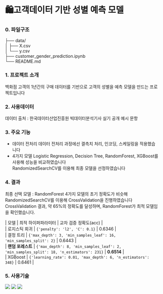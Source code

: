 # 🛍️고객데이터 기반 성별 예측 모델

### 0. 파일구조<br>
├── data/<br>
│   ├── X.csv<br>
│   └── y.csv<br>
├── customer_gender_prediction.ipynb<br>
└── README.md

### 1. 프로젝트 소개
백화점 고객의 1년간의 구매 데이터를 기반으로 고객의 성별을 예측 모델을 만드는 프로젝트입니다

### 2. 사용데이터
데이터 출처 : 한국데이터산업진흥원 빅데이터분석기사 실기 공개 예시 문항

### 3. 주요 기능
   - 데이터 전처리
     데이터 전처리 과정에선 결측치 처리, 인코딩, 스케일링을 적용했습니다
   - 4가지 모델
     Logistic Regression, Decision Tree, RandomForest, XGBoost를 사용해 성능을 비교하였습니다<br>
     RandomizedSearchCV를 이용해 최종 모델을 선정하였습니다

### 4. 결과
   최종 선택 모델 : RandomForest
   4가지 모델의 초기 정확도가 비슷해 RandomizedSearchCV를 이용해 CrossValidation을 진행하였습니다<br>
   CrossValidation 결과, 약  65%의 정확도를 달성하며, RandomForest가 최적 모델임을
   확인했습니다.
   
| 모델         | 최적 하이퍼파라미터              | 교차 검증 정확도(acc) |<br>
| 로지스틱 회귀 | `{'penalty': 'l2', 'C': 0.1}` | 0.6346 |<br>
| 결정 트리 | `{'max_depth': 3, 'min_samples_leaf': 16, 'min_samples_split': 2}` | 0.6443 |<br>
| **랜덤 포레스트** | `{'max_depth': 8, 'min_samples_leaf': 2, 'min_samples_split': 18, 'n_estimators': 231}` | **0.6514** |<br>
| XGBoost | `{'learning_rate': 0.01, 'max_depth': 6, 'n_estimators': 348}` | 0.6461 |


### 5. 사용기술
<p align="left">
<img src="https://img.shields.io/badge/Python-3776AB?style=for-the-badge&logo=python&logoColor=white" />
<img src="https://img.shields.io/badge/scikit--learn-F7931E?style=for-the-badge&logo=scikit-learn&logoColor=white" />
<img src="https://img.shields.io/badge/RandomForest-F7931E?style=for-the-badge&logo=scikit-learn&logoColor=white" />
</p>

